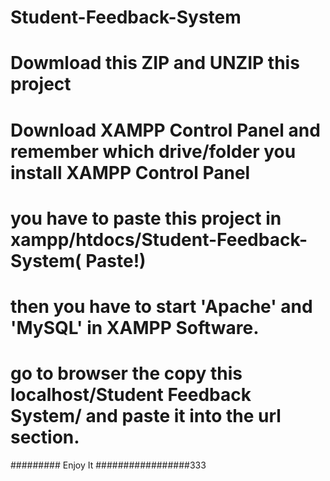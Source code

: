 # Student-Feedback-System
# Dowmload this ZIP and UNZIP this project
# Download XAMPP Control Panel and remember which drive/folder you install XAMPP Control Panel
# you have to paste this project in xampp/htdocs/Student-Feedback-System( Paste!)
# then you have to start 'Apache' and 'MySQL' in XAMPP Software.
# go to browser the copy this localhost/Student Feedback System/ and paste it into the url section.



######### Enjoy It #################333
